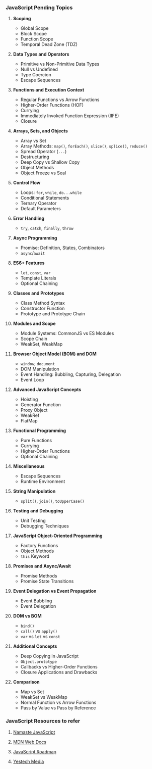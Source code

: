 ### JavaScript Pending Topics

1. **Scoping**

   - Global Scope
   - Block Scope
   - Function Scope
   - Temporal Dead Zone (TDZ)

2. **Data Types and Operators**

   - Primitive vs Non-Primitive Data Types
   - Null vs Undefined
   - Type Coercion
   - Escape Sequences

3. **Functions and Execution Context**

   - Regular Functions vs Arrow Functions
   - Higher-Order Functions (HOF)
   - Currying
   - Immediately Invoked Function Expression (IIFE)
   - Closure

4. **Arrays, Sets, and Objects**

   - Array vs Set
   - Array Methods: `map()`, `forEach()`, `slice()`, `splice()`, `reduce()`
   - Spread Operator (`...`)
   - Destructuring
   - Deep Copy vs Shallow Copy
   - Object Methods
   - Object Freeze vs Seal

5. **Control Flow**

   - Loops: `for`, `while`, `do...while`
   - Conditional Statements
   - Ternary Operator
   - Default Parameters

6. **Error Handling**

   - `try`, `catch`, `finally`, `throw`

7. **Async Programming**

   - Promise: Definition, States, Combinators
   - `async`/`await`

8. **ES6+ Features**

   - `let`, `const`, `var`
   - Template Literals
   - Optional Chaining

9. **Classes and Prototypes**

   - Class Method Syntax
   - Constructor Function
   - Prototype and Prototype Chain

10. **Modules and Scope**

    - Module Systems: CommonJS vs ES Modules
    - Scope Chain
    - WeakSet, WeakMap

11. **Browser Object Model (BOM) and DOM**

    - `window`, `document`
    - DOM Manipulation
    - Event Handling: Bubbling, Capturing, Delegation
    - Event Loop

12. **Advanced JavaScript Concepts**

    - Hoisting
    - Generator Function
    - Proxy Object
    - WeakRef
    - FlatMap

13. **Functional Programming**

    - Pure Functions
    - Currying
    - Higher-Order Functions
    - Optional Chaining

14. **Miscellaneous**

    - Escape Sequences
    - Runtime Environment

15. **String Manipulation**

    - `split()`, `join()`, `toUpperCase()`

16. **Testing and Debugging**

    - Unit Testing
    - Debugging Techniques

17. **JavaScript Object-Oriented Programming**

    - Factory Functions
    - Object Methods
    - `this` Keyword

18. **Promises and Async/Await**

    - Promise Methods
    - Promise State Transitions

19. **Event Delegation vs Event Propagation**

    - Event Bubbling
    - Event Delegation

20. **DOM vs BOM**

    - `bind()`
    - `call()` vs `apply()`
    - `var` vs `let` vs `const`

21. **Additional Concepts**

    - Deep Copying in JavaScript
    - `Object.prototype`
    - Callbacks vs Higher-Order Functions
    - Closure Applications and Drawbacks

22. **Comparison**
    - Map vs Set
    - WeakSet vs WeakMap
    - Normal Function vs Arrow Functions
    - Pass by Value vs Pass by Reference

### JavaScript Resources to refer

1. [Namaste JavaScript](https://www.youtube.com/playlist?list=PLxnjbfm5MCHFbRlyVCAqpJFdIzPN_IPID)

2. [MDN Web Docs](https://developer.mozilla.org/en-US/docs/Web/JavaScript)

3. [JavaScript Roadmap](https://roadmap.sh/javascript)

4. [Yestech Media](https://www.youtube.com/watch?v=8BWQdKBh2Aw&list=PL1JrLEBAapUVNy5sRQVtQgs7ep6mZZ-YG)
